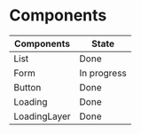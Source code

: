 # Components

| Components   | State       |
| ------------ | ----------- |
| List         | Done        |
| Form         | In progress |
| Button       | Done        |
| Loading      | Done        |
| LoadingLayer | Done        |
